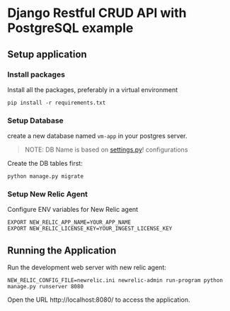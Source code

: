 # Django Restful CRUD API with PostgreSQL example

## Setup application 

### Install packages
Install all the packages, preferably in a virtual environment 

```
pip install -r requirements.txt
```

### Setup Database

create a new database named `vm-app` in your postgres server. 
> NOTE: DB Name is based on [settings.py](./django-rest-vm-app/blob/main/DjangoRestPgSQL/settings.py)! configurations


Create the DB tables first:
```
python manage.py migrate
```

### Setup New Relic Agent

Configure ENV variables for New Relic agent

```
EXPORT NEW_RELIC_APP_NAME=YOUR_APP_NAME
EXPORT NEW_RELIC_LICENSE_KEY=YOUR_INGEST_LICENSE_KEY
```

## Running the Application

Run the development web server with new relic agent:
```
NEW_RELIC_CONFIG_FILE=newrelic.ini newrelic-admin run-program python manage.py runserver 8080
```
Open the URL http://localhost:8080/ to access the application.